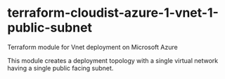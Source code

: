 # terraform-cloudist-azure-1-vnet-1-public-subnet
Terraform module for Vnet deployment on Microsoft Azure

This module creates a deployment topology with a single virtual network having a single public facing subnet.